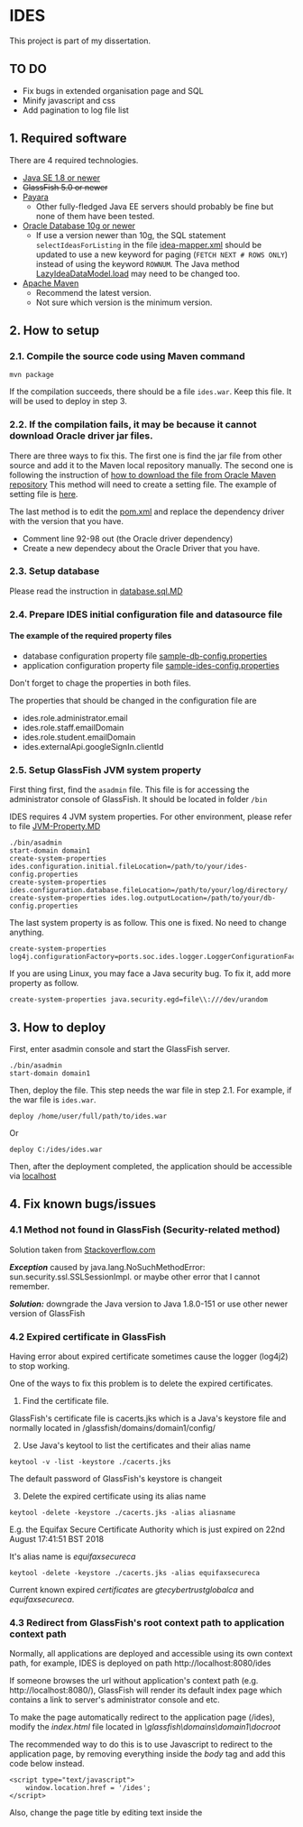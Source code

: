 # IDES

This project is part of my dissertation.

## TO DO
 - Fix bugs in extended organisation page and SQL
 - Minify javascript and css
 - Add pagination to log file list 

## 1. Required software

There are 4 required technologies.

- [Java SE 1.8 or newer](http://www.oracle.com/technetwork/java/javase/downloads/index.html)
- ~~GlassFish 5.0 or newer~~ 
- [Payara](https://www.payara.fish/software/downloads/) 
  - Other fully-fledged Java EE servers should probably be fine but none of them have been tested.
- [Oracle Database 10g or newer](https://www.oracle.com/technetwork/database/database-technologies/express-edition/downloads/index.html)
  - If use a version newer than 10g, the SQL statement `selectIdeasForListing` in the file
  [idea-mapper.xml](https://github.com/wipup/ides/blob/6c4e566bae7844cd33a645c8aed3aba5cc67ec56/src/main/resources/resources/mybatis/mapper/idea-mapper.xml#L62-L123) 
  should be updated to use a new keyword for paging (`FETCH NEXT # ROWS ONLY`) instead of using the keyword `ROWNUM`. 
  The Java method [LazyIdeaDataModel.load](https://github.com/wipup/ides/blob/e772ff81d31037598cb49dfbf9df4fc3c9c4d3c2/src/main/java/ports/soc/ides/controller/helper/LazyIdeaDataModel.java#L65-L94) 
  may need to be changed too.
- [Apache Maven](https://maven.apache.org/download.cgi)
  - Recommend the latest version.
  - Not sure which version is the minimum version. 

## 2. How to setup

### 2.1. Compile the source code using Maven command

```
mvn package
```

If the compilation succeeds, there should be a file `ides.war`. Keep this file. It will be used to deploy in step 3.

### 2.2. If the compilation fails, it may be because it cannot download Oracle driver jar files.

There are three ways to fix this. The first one is find the jar file from other source and add it to the Maven local repository manually.
The second one is following the instruction of [how to download the file from Oracle Maven repository](https://docs.oracle.com/middleware/1213/core/MAVEN/config_maven_repo.htm#MAVEN9016)
This method will need to create a setting file. The example of setting file is [here](sample-maven-settings.xml).

The last method is to edit the [pom.xml](pom.xml) and replace the dependency driver with the version that you have.
 - Comment line 92-98 out (the Oracle driver dependency)
 - Create a new dependecy about the Oracle Driver that you have.

### 2.3. Setup database

Please read the instruction in [database.sql.MD](database.sql.MD)

### 2.4. Prepare IDES initial configuration file and datasource file

#### The example of the required property files
  - database configuration property file [sample-db-config.properties](sample-db-config.properties)
  - application configuration property file [sample-ides-config.properties](sample-ides-config.properties)

Don't forget to chage the properties in both files.

The properties that should be changed in the configuration file are
  - ides.role.administrator.email
  - ides.role.staff.emailDomain
  - ides.role.student.emailDomain
  - ides.externalApi.googleSignIn.clientId

### 2.5. Setup GlassFish JVM system property

First thing first, find the `asadmin` file. This file is for accessing the administrator console of GlassFish. 
It should be located in folder `/bin`

IDES requires 4 JVM system properties. For other environment, please refer to file [JVM-Property.MD](JVM-Property.MD)

```
./bin/asadmin
start-domain domain1
create-system-properties ides.configuration.initial.fileLocation=/path/to/your/ides-config.properties
create-system-properties ides.configuration.database.fileLocation=/path/to/your/log/directory/
create-system-properties ides.log.outputLocation=/path/to/your/db-config.properties
```

The last system property is as follow. This one is fixed. No need to change anything.

```
create-system-properties log4j.configurationFactory=ports.soc.ides.logger.LoggerConfigurationFactory
```

If you are using Linux, you may face a Java security bug. To fix it, add more property as follow.

```
create-system-properties java.security.egd=file\\:///dev/urandom
```

## 3. How to deploy

First, enter asadmin console and start the GlassFish server.
```
./bin/asadmin
start-domain domain1
```

Then, deploy the file. This step needs the war file in step 2.1.
For example, if the war file is `ides.war`.
```
deploy /home/user/full/path/to/ides.war
```
Or
```
deploy C:/ides/ides.war
```

Then, after the deployment completed, the application should be accessible via [localhost](http://localhost:8080/ides)


## 4. Fix known bugs/issues

### 4.1 Method not found in GlassFish (Security-related method)
Solution taken from [Stackoverflow.com](https://stackoverflow.com/questions/49383650/sun-security-ssl-sslsessionimpl-not-found)

***Exception*** caused by java.lang.NoSuchMethodError: sun.security.ssl.SSLSessionImpl. or maybe other error that I cannot remember.

***Solution:*** downgrade the Java version to Java 1.8.0-151 or use other newer version of GlassFish


### 4.2 Expired certificate in GlassFish

Having error about expired certificate sometimes cause the logger (log4j2) to stop working.

One of the ways to fix this problem is to delete the expired certificates.

  1. Find the certificate file.
  
  GlassFish's certificate file is cacerts.jks which is a Java's keystore file and normally located in /glassfish/domains/domain1/config/
    
  2. Use Java's keytool to list the certificates and their alias name
  
```
keytool -v -list -keystore ./cacerts.jks
```

  The default password of GlassFish's keystore is changeit
    
  3. Delete the expired certificate using its alias name
  
```
keytool -delete -keystore ./cacerts.jks -alias aliasname
```

  E.g. the Equifax Secure Certificate Authority which is just expired on 22nd August 17:41:51 BST 2018
    
  It's alias name is *equifaxsecureca*
    
```
keytool -delete -keystore ./cacerts.jks -alias equifaxsecureca
```

  Current known expired *certificates* are *gtecybertrustglobalca* and *equifaxsecureca*.

### 4.3 Redirect from GlassFish's root context path to application context path

Normally, all applications are deployed and accessible using its own context path, for example, IDES is deployed on path http://localhost:8080/ides

If someone browses the url without application's context path (e.g. http://localhost:8080/), GlassFish will render its default index page which contains a link to server's administrator console and etc.

To make the page automatically redirect to the application page (/ides), modify the *index.html* file located in *\glassfish\domains\domain1\docroot*

The recommended way to do this is to use Javascript to redirect to the application page, by removing everything inside the *body* tag and add this code below instead.
  
```
<script type="text/javascript">
	window.location.href = '/ides';
</script>
```

Also, change the page title by editing text inside the <title> tag to *IDES Project Idea Database* to let users know that they are accessing the right application.

